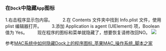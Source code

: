 ### 在`Dock`中隐藏`App`图标

1.右击程序显示包内容。
　　2.在 Contents 文件夹中找到 Info.plist 文件，使用 plist 编辑器打开。
　　3.添加 Application is agent (UIElement) 项，Boolean 值为 Yes。
　　现在程序的图标和菜单就隐藏了，想要恢复请修改回NO。
![](http://oc98nass3.bkt.clouddn.com/2017-08-05-15019044682754.jpg)

参考[MAC系统中如何隐藏Dock上的程序图标_苹果MAC_操作系统_脚本之家](http://www.jb51.net/os/MAC/170274.html)





